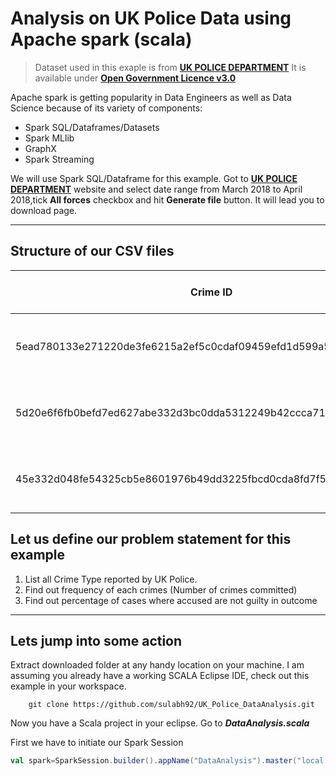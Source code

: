 # Analysis on UK Police Data using Apache spark (scala)

> Dataset used in this exaple is from [**UK POLICE DEPARTMENT**][1]
  It is available under [**Open Government Licence v3.0**](  https://www.nationalarchives.gov.uk/doc/open-government-licence/version/3/)

Apache spark is getting popularity in Data Engineers as well as Data Science because of its variety of components:

* Spark SQL/Dataframes/Datasets
* Spark MLlib
* GraphX
* Spark Streaming

We will use Spark SQL/Dataframe for this example. Got to [**UK POLICE DEPARTMENT**][1] website and select date range from March 2018 to April 2018,tick **All forces** checkbox and hit **Generate file** button. It will lead you to download page.
___
## Structure of our CSV files

Crime ID|Month|Reported by|Falls within|Longitude|Latitude|Location|LSOA code|LSOA name|Crime type|Last outcome category|Context
---|---|---|---|---|---|---|---|---|---|---|---
5ead780133e271220de3fe6215a2ef5c0cdaf09459efd1d599a5390f3aeb5c6a|2018-03|Avon and Somerset Constabulary|Avon and Somerset Constabulary|-2.511571|51.414895|On or near Orchard Close|E01014399|Bath and North East Somerset 001A|Vehicle crime|Under investigation|
5d20e6f6fb0befd7ed627abe332d3bc0dda5312249b42ccca71968a5440ba299|2018-03|Avon and Somerset Constabulary|Avon and Somerset Constabulary|-2.511571|51.414895|On or near Orchard Close|E01014399|Bath and North East Somerset 001A|Vehicle crime|Under investigation|
45e332d048fe54325cb5e8601976b49dd3225fbcd0cda8fd7f507b7fdf307fec|2018-03|Avon and Somerset Constabulary|Avon and Somerset Constabulary|-2.511571|51.414895|On or near Orchard Close|E01014399|Bath and North East Somerset 001A|Violence and sexual offences|Under investigation|

## Let us define our problem statement for this example

1. List all Crime Type reported by UK Police.
2. Find out frequency of each crimes (Number of crimes committed)
3. Find out percentage of cases where accused are not guilty in outcome
___

## Lets jump into some action

Extract downloaded folder at any handy location on your machine. I am assuming you already have a working SCALA Eclipse IDE, check out this example in your workspace.

```linux
	git clone https://github.com/sulabh92/UK_Police_DataAnalysis.git
```

Now you have a Scala project in your eclipse. Go to **_DataAnalysis.scala_**

First we have to initiate our Spark Session

```scala
val spark=SparkSession.builder().appName("DataAnalysis").master("local[*]").getOrCreate()
```

[1]:https://data.police.uk/data/

